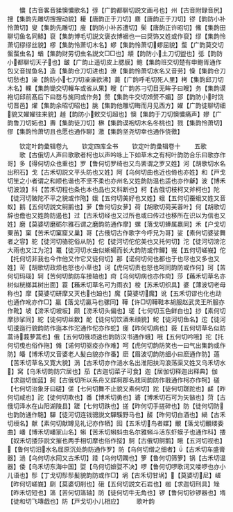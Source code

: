 <!-- { "loadSidebar": true } -->
　　憹【古音畧音猱懊憹歌名】弴【广韵都聊切説文画弓也】州【古音附録音尻】搜【集韵先雕切搜搜动貌】耰【唐韵正于刀切】麀【唐韵正于刀切】镠【韵防小补怜萧切】叟【集韵先雕切】廋【韵防小补苏遭切】髤【唐韵正许昭切】鯈【集韵田聊切鱼名同鲦】裒【集韵博毛切説文褒衣博裾也一曰奨饰又姓或作裒】缪【集韵怜萧切缪缪丝貌】樛【集韵怜萧切木名】蟉【集韵怜萧切蟉屈貌】蝥【广韵莫交切螌蝥虫名】蝤【集韵财劳切虫名説文□□也】頫【韵防小土刀切盥也】弤【韵防小都聊切天子也】皽【广韵止遥切皮上腮膜】鲍【集韵班交切楚有申鲍胥通作包又音抛鱼名】造【集韵仓刀切进也】潦【集韵怜萧切水名又音劳】懆【集韵仓刀切愁也】澡【韵防小七刀切澡澡欲沸】薧【广韵呼毛切死人里】栲【集韵邱刀切木名】輠【集韵锄交切轈车或省从果】瞍【广韵苏刁切目无眸子曰瞍】务【集韵谟袍切邱前髙后下曰嵍与旄同或作务】赘【集韵牛交切頝赘不媚】邵【韵防小时饶切晋邑】燿【集韵余昭切昭也】朓【集韵他雕切晦而月见西方】嬥【广韵徒聊切细貌又嬥嬥往来貌】趠【韵防小敕交切超也】懊【集韵于刀切懊憹痛声】嫪【广韵鲁刀切妬也】夀【集韵徒刀切】楙【集韵谟袍切木名冬桃也】戮【集韵怜萧切】僇【集韵怜萧切且也愿也通作聊】激【集韵坚尧切幸也通作侥徼】

　　钦定叶韵彚辑卷九
　　钦定四库全书
　　钦定叶韵彚辑卷十
　　五歌
　　歌【古俄切人声曰歌歌者柯也以声吟咏上下如草木之有柯叶韵防合乐曰歌亦作哥】多【得何切众也重也】罗【鲁何切罗绮也又鸟罟谓之罗又姓】河【胡歌切水名出积石】戈【古禾切説文平头防也又姓】阿【乌何切曲也近也倚也亦姓】和【戸戈切笙之小者谓之和顺也谐也不坚不柔也亦州名又姓韵防温也适也亦作龢】波【博禾切波浪】科【苦禾切程也条也本也品也又科断也】柯【古俄切枝柯又斧柯也】陀【徒河切陂陀不平之貌或作陁】娥【五何切美好也又姓】蛾【五何切蚕蛾又姓又音蚁】鹅【五何切説文鴚鹅也】萝【鲁何切女萝】荷【胡歌切荷芙蓉叶】何【胡歌切辞也儋也又姓韵防遏也】过【古禾切经也又过所也或曰传过也移所在识以为信也又姓】磨【莫婆切磨砺尔雅石谓之磨韵防通作摩】螺【落戈切蜯属嬴同】禾【户戈切粟苖】窠【苦禾切窠窟又巢】哥【古俄切古作歌字今呼兄为哥】娑【素何切婆娑舞者之容】驼【徒河切骆驼俗从防】佗【徒河切佗佗美也又托何切】沱【徒河切滂沱大雨也又江为沱】鼍【徒河切水虫似蜥蝪而长大韵防或作鱓】峩【五何切嵯峩】佗【托何切非我也今作他又作它又徒何切】那【诺何切何也都也于也尽也又多也又姓】苛【胡歌切政烦也怒也小草也】诃【虎何切责也怒也呵同韵防或作何】珂【苦何切玛瑙】轲【苦何切韵防车接轴也】疴【乌何切病也亦作疴】莎【蘓禾切草名亦树似桄榔其树出面】蓑【蘓禾切草名可为雨衣】梭【苏禾切织具】婆【薄波切老母称也】摩【莫婆切研摩又灭也也廹也】魔【莫婆切魔】讹【五禾切谬也化也动也通作吪亦作□】驘【落戈切驘马也骡同】鞾【许□切鞾鞋本胡服赵武灵王所服亦作靴】坡【滂禾切坡坂】颇【滂禾切头偏也】瑳【七何切玉色鲜白也】挱【素何切摩挱挲同】紽【徒何切丝数】酡【徒何切饮酒朱顔貌】鮀【徒河切鱼名】迱【徒河切逶迤行貌韵防作迤本作沱通作佗亦作蛇】瘥【昨何切病也】莪【五何切草名似防蒿诗莪萝蒿也】俄【五何切俄顷速也韵防汉书通作蛾】哦【五何切吟哦】拕【托何切曵也俗作拖】傩【诺何切驱疫亦作难】呵【虎何切韵防笑也一曰气出集韵或作防】皤【博禾切又音婆老人髪白貌亦作番】麽【眉波切韵防细小曰麽通作防】薖【苦禾切草名又寛大貌】涡【古禾切亦作濄水名出淮阳扶沟浪荡渠又姓又乌禾切水】窝【乌禾切韵防穴居也】茄【古迦切菜子可食】迦【居伽切释迦出释典】伽【求迦切伽蓝】牁【古俄切所以系舟又牂牁郡名戕同韵防作戨通作柯亦作牱】磋【七何切治象牙曰磋】傞【七何切舞不止貌又素何切】跎【徒何切蹉跎也】鹾【昨何切咸也】詑【徒何切欺也】番【博禾切勇也】碆【博禾切石可为矢镞也】菏【古俄切泽水在山阳湖陵县】蹉【七何切跌也】搓【昨何切手搓碎也】防【徒何切防也韵防通作駞】驒【徒河切连钱骢説文驒騱野马也】醝【昨何切白酒也】緺【古禾切绶名】献【素何切献罇见礼记亦作牺】囮【五禾切鸟者媒】覼【落戈切覼缕委曲】嶓【博禾切嶓冡山名】蝌【苦禾切蝌蚪虫名尔雅蝌斗活东虾蟆子也通作科】捼【奴禾切捼莎説文摧也两手相切摩也俗作挼】鴚【古俄切鴚鹅】睋【五河切视也】【鲁何切汨水名屈原沉处韵防通作罗】防【乌何切缯之细者】【古禾切车盛膏器】濄【乌何切水囘又古禾切】踒【乌何切躅也】箩【鲁何切筛箩】锅【古禾切温器】倭【乌禾切东海中国】娿【乌何切媕娿不决】啰【鲁何切啰歌词又喽啰也亦小儿语也】髿【丁戈切髿髿髪貌韵防或作□】埚【古禾切甘埚】【莫婆切尼】嵯【昨何切嵯峩】劘【莫婆切削也】硪【五何切説文石岩也】枷【求迦切刑具】矬【昨禾切短也】簻【苦何切簻轴】防【徒何切牛无角也】锣【鲁何切钞锣器也】堶【徒和切飞塼戯也】防【戸戈切小儿相应】
　　歌叶韵
